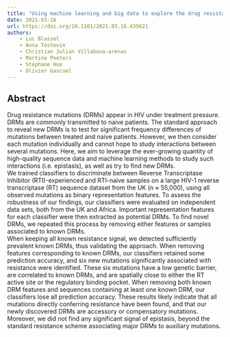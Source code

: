 ```yaml
---
title: "Using machine learning and big data to explore the drug resistance landscape in HIV"
date: 2021-03-16
url: https://doi.org/10.1101/2021.03.16.435621
authors: 
    - Luc Blassel
    - Anna Tostevin
    - Christian Julian Villabona-arenas
    - Martine Peeters
    - Stéphane Hue
    - Olivier Gascuel
---
```


## Abstract
Drug resistance mutations (DRMs) appear in HIV under treatment pressure. DRMs are commonly transmitted to naive patients. The standard approach to reveal new DRMs is to test for significant frequency differences of mutations between treated and naive patients. However, we then consider each mutation individually and cannot hope to study interactions between several mutations. Here, we aim to leverage the ever-growing quantity of high-quality sequence data and machine learning methods to study such interactions (i.e. epistasis), as well as try to find new DRMs.         
We trained classifiers to discriminate between Reverse Transcriptase Inhibitor (RTI)-experienced and RTI-naive samples on a large HIV-1 reverse transcriptase (RT) sequence dataset from the UK (n ≈ 55,000), using all observed mutations as binary representation features. To assess the robustness of our findings, our classifiers were evaluated on independent data sets, both from the UK and Africa. Important representation features for each classifier were then extracted as potential DRMs. To find novel DRMs, we repeated this process by removing either features or samples associated to known DRMs.         
When keeping all known resistance signal, we detected sufficiently prevalent known DRMs, thus validating the approach. When removing features corresponding to known DRMs, our classifiers retained some prediction accuracy, and six new mutations significantly associated with resistance were identified. These six mutations have a low genetic barrier, are correlated to known DRMs, and are spatially close to either the RT active site or the regulatory binding pocket. When removing both known DRM features and sequences containing at least one known DRM, our classifiers lose all prediction accuracy. These results likely indicate that all mutations directly conferring resistance have been found, and that our newly discovered DRMs are accessory or compensatory mutations. Moreover, we did not find any significant signal of epistasis, beyond the standard resistance scheme associating major DRMs to auxiliary mutations.